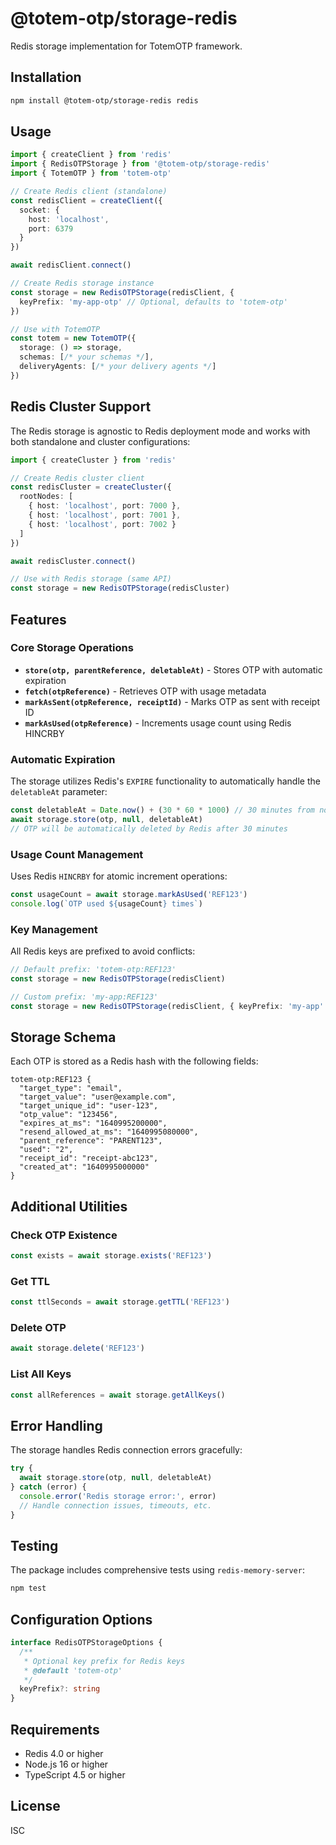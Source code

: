 # @totem-otp/storage-redis

Redis storage implementation for TotemOTP framework.

## Installation

```bash
npm install @totem-otp/storage-redis redis
```

## Usage

```typescript
import { createClient } from 'redis'
import { RedisOTPStorage } from '@totem-otp/storage-redis'
import { TotemOTP } from 'totem-otp'

// Create Redis client (standalone)
const redisClient = createClient({
  socket: {
    host: 'localhost',
    port: 6379
  }
})

await redisClient.connect()

// Create Redis storage instance
const storage = new RedisOTPStorage(redisClient, {
  keyPrefix: 'my-app-otp' // Optional, defaults to 'totem-otp'
})

// Use with TotemOTP
const totem = new TotemOTP({
  storage: () => storage,
  schemas: [/* your schemas */],
  deliveryAgents: [/* your delivery agents */]
})
```

## Redis Cluster Support

The Redis storage is agnostic to Redis deployment mode and works with both standalone and cluster configurations:

```typescript
import { createCluster } from 'redis'

// Create Redis cluster client
const redisCluster = createCluster({
  rootNodes: [
    { host: 'localhost', port: 7000 },
    { host: 'localhost', port: 7001 },
    { host: 'localhost', port: 7002 }
  ]
})

await redisCluster.connect()

// Use with Redis storage (same API)
const storage = new RedisOTPStorage(redisCluster)
```

## Features

### Core Storage Operations

- **`store(otp, parentReference, deletableAt)`** - Stores OTP with automatic expiration
- **`fetch(otpReference)`** - Retrieves OTP with usage metadata
- **`markAsSent(otpReference, receiptId)`** - Marks OTP as sent with receipt ID
- **`markAsUsed(otpReference)`** - Increments usage count using Redis HINCRBY

### Automatic Expiration

The storage utilizes Redis's `EXPIRE` functionality to automatically handle the `deletableAt` parameter:

```typescript
const deletableAt = Date.now() + (30 * 60 * 1000) // 30 minutes from now
await storage.store(otp, null, deletableAt)
// OTP will be automatically deleted by Redis after 30 minutes
```

### Usage Count Management

Uses Redis `HINCRBY` for atomic increment operations:

```typescript
const usageCount = await storage.markAsUsed('REF123')
console.log(`OTP used ${usageCount} times`)
```

### Key Management

All Redis keys are prefixed to avoid conflicts:

```typescript
// Default prefix: 'totem-otp:REF123'
const storage = new RedisOTPStorage(redisClient)

// Custom prefix: 'my-app:REF123'
const storage = new RedisOTPStorage(redisClient, { keyPrefix: 'my-app' })
```

## Storage Schema

Each OTP is stored as a Redis hash with the following fields:

```
totem-otp:REF123 {
  "target_type": "email",
  "target_value": "user@example.com",
  "target_unique_id": "user-123",
  "otp_value": "123456",
  "expires_at_ms": "1640995200000",
  "resend_allowed_at_ms": "1640995080000",
  "parent_reference": "PARENT123",
  "used": "2",
  "receipt_id": "receipt-abc123",
  "created_at": "1640995000000"
}
```

## Additional Utilities

### Check OTP Existence

```typescript
const exists = await storage.exists('REF123')
```

### Get TTL

```typescript
const ttlSeconds = await storage.getTTL('REF123')
```

### Delete OTP

```typescript
await storage.delete('REF123')
```

### List All Keys

```typescript
const allReferences = await storage.getAllKeys()
```

## Error Handling

The storage handles Redis connection errors gracefully:

```typescript
try {
  await storage.store(otp, null, deletableAt)
} catch (error) {
  console.error('Redis storage error:', error)
  // Handle connection issues, timeouts, etc.
}
```

## Testing

The package includes comprehensive tests using `redis-memory-server`:

```bash
npm test
```

## Configuration Options

```typescript
interface RedisOTPStorageOptions {
  /**
   * Optional key prefix for Redis keys
   * @default 'totem-otp'
   */
  keyPrefix?: string
}
```

## Requirements

- Redis 4.0 or higher
- Node.js 16 or higher
- TypeScript 4.5 or higher

## License

ISC
